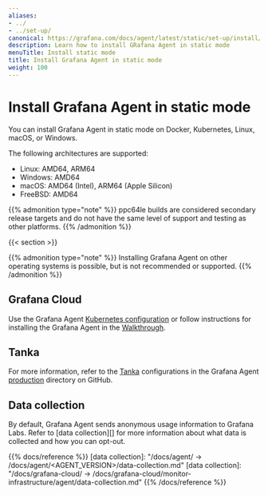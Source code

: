 ```yaml
---
aliases:
- ../
- ../set-up/
canonical: https://grafana.com/docs/agent/latest/static/set-up/install/
description: Learn how to install GRafana Agent in static mode
menuTitle: Install static mode
title: Install Grafana Agent in static mode
weight: 100
---
```


# Install Grafana Agent in static mode

You can install Grafana Agent in static mode on Docker, Kubernetes, Linux, macOS, or Windows.

The following architectures are supported:

- Linux: AMD64, ARM64
- Windows: AMD64
- macOS: AMD64 (Intel), ARM64 (Apple Silicon)
- FreeBSD: AMD64

{{% admonition type="note" %}}
ppc64le builds are considered secondary release targets and do not have the same level of support and testing as other platforms.
{{% /admonition %}}

{{< section >}}

{{% admonition type="note" %}}
Installing Grafana Agent on other operating systems is possible, but is not recommended or supported.
{{% /admonition %}}

## Grafana Cloud

Use the Grafana Agent [Kubernetes configuration](/docs/grafana-cloud/monitor-infrastructure/kubernetes-monitoring/configuration/) or follow instructions for installing the Grafana Agent in the [Walkthrough](/docs/grafana-cloud/monitor-infrastructure/integrations/get-started/).

## Tanka

For more information, refer to the [Tanka](https://tanka.dev) configurations in the Grafana Agent [production](https://github.com/grafana/agent/tree/main/production/tanka/grafana-agent) directory on GitHub.

## Data collection

By default, Grafana Agent sends anonymous usage information to Grafana Labs. Refer to [data collection][] for more information
about what data is collected and how you can opt-out.

{{% docs/reference %}}
[data collection]: "/docs/agent/ -> /docs/agent/<AGENT_VERSION>/data-collection.md"
[data collection]: "/docs/grafana-cloud/ -> /docs/grafana-cloud/monitor-infrastructure/agent/data-collection.md"
{{% /docs/reference %}}